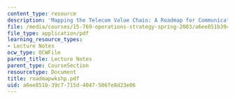 ```yaml
---
content_type: resource
description: 'Mapping the Telecom Value Chain: A Roadmap for Communications Networks'
file: /media/courses/15-769-operations-strategy-spring-2003/a6ee851b39c7715d4047506fe8d23e06_roadmapwkshp.pdf
file_type: application/pdf
learning_resource_types:
- Lecture Notes
ocw_type: OCWFile
parent_title: Lecture Notes
parent_type: CourseSection
resourcetype: Document
title: roadmapwkshp.pdf
uid: a6ee851b-39c7-715d-4047-506fe8d23e06
---
```

